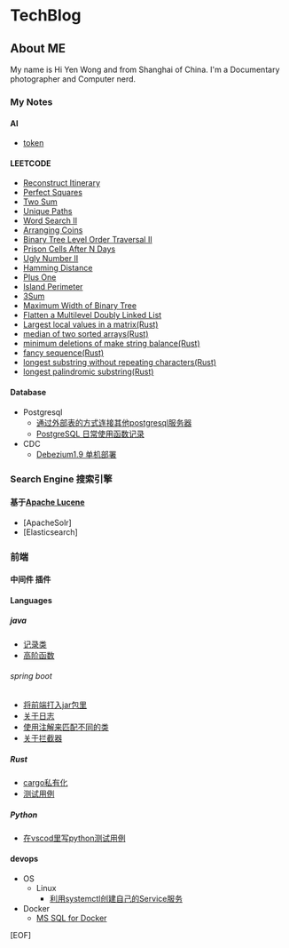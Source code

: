 # TechBlog

## About ME

My name is Hi Yen Wong and from Shanghai of China.
I'm a Documentary photographer and Computer nerd.

### My Notes

#### AI

* [token](blog/AI/about_token.ipynb)

#### LEETCODE

* [Reconstruct Itinerary](blog/coding/Reconstruct_Itinerary.md)
* [Perfect Squares](blog/coding/Perfect_Squares.md)
* [Two Sum](blog/coding/Two_Sum.md)
* [Unique Paths](blog/coding/Unique_Paths.md)
* [Word Search II](blog/coding/Word_Search_II.md)
* [Arranging Coins](blog/coding/Arranging_Coins.md)
* [Binary Tree Level Order Traversal II](blog/coding/Binary_Tree_Level_Order_Traversal_II.md)
* [Prison Cells After N Days](blog/coding/Prison_Cells_After_N_Days.md)
* [Ugly Number II](blog/coding/Ugly_Number_II.md)
* [Hamming Distance](blog/coding/Hamming_Distance.md)
* [Plus One](blog/coding/Plus_One.md)
* [Island Perimeter](blog/coding/Island_Perimeter.md)
* [3Sum](blog/coding/3Sum.md)
* [Maximum Width of Binary Tree](blog/coding/Maximum_Width_of_Binary_Tree.md)
* [Flatten a Multilevel Doubly Linked List](blog/coding/Flatten_a_Multilevel_Doubly_Linked_List.md)
* [Largest local values in a matrix(Rust)](blog/coding/largest-local-values-in-a-matrix.md)
* [median of two sorted arrays(Rust)](blog/coding/median-of-two-sorted-arrays.md)
* [minimum deletions of make string balance(Rust)](blog/coding/minimum-deletions-to-make-string-balanced.md)
* [fancy sequence(Rust)](blog/coding/fancy-sequence.md)
* [longest substring without repeating characters(Rust)](blog/coding/longest-substring-without-repeating-characters.md)
* [longest palindromic substring(Rust)](blog/coding/longest-palindromic-substring.md)

#### Database

* Postgresql
  * [通过外部表的方式连接其他postgresql服务器](blog/database/2020-06-14_pg_fdw_pg.md)
  * [PostgreSQL 日常使用函数记录](blog/database/pgsql_func.md)
* CDC
  * [Debezium1.9 单机部署](blog/database/debezuim_standalone.md)

### Search Engine 搜索引擎

#### 基于[Apache Lucene](https://lucene.apache.org/)

* [ApacheSolr]
* [Elasticsearch]

### 前端

#### 中间件 插件

#### Languages

##### java

* [记录类](blog/program/java/jdk19%2B/record.md)
* [高阶函数](blog/program/java/jdk19+/FunctionAdvance.md)

###### spring boot

* [将前端打入jar包里](blog/program/java/springboot/20230524_frontend.md)
* [关于日志](blog/program/java/springboot/about_log.md)
* [使用注解来匹配不同的类](blog/program/java/springboot/AnnotationClass.md)
* [关于拦截器](blog/program/java/springboot/Interceptors.md)

##### Rust

* [cargo私有化](blog/program/rust/private_cargo.md)
* [测试用例](blog/program/rust/testing.md)

##### Python

* [在vscod里写python测试用例](blog/program/python/vscode_python_test.md)

#### devops

* OS
  * Linux
    * [利用systemctl创建自己的Service服务](blog/devops/os/linux/create_own_systemctl_service.md)
* Docker
  * [MS SQL for Docker](blog/devops/os/docker/create_mssql_service.md)

[EOF]
